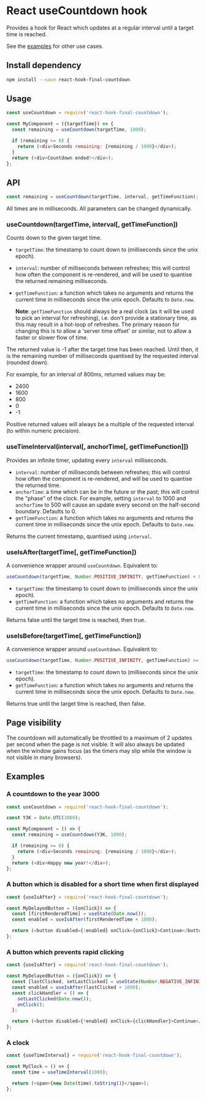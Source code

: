 # React useCountdown hook

Provides a hook for React which updates at a regular interval until a
target time is reached.

See the [examples](#examples) for other use cases.

## Install dependency

```bash
npm install --save react-hook-final-countdown
```

## Usage

```javascript
const useCountdown = require('react-hook-final-countdown');

const MyComponent = ({targetTime}) => {
  const remaining = useCountdown(targetTime, 1000);

  if (remaining >= 0) {
    return (<div>Seconds remaining: {remaining / 1000}</div>);
  }
  return (<div>Countdown ended!</div>);
};
```

## API

```javascript
const remaining = useCountdown(targetTime, interval, getTimeFunction);
```

All times are in milliseconds. All parameters can be changed
dynamically.

### useCountdown(targetTime, interval[, getTimeFunction])

Counts down to the given target time.

- `targetTime`: the timestamp to count down to (milliseconds since the
  unix epoch).
- `interval`: number of milliseconds between refreshes; this will
  control how often the component is re-rendered, and will be used to
  quantise the returned remaining milliseconds.
- `getTimeFunction`: a function which takes no arguments and returns
  the current time in milliseconds since the unix epoch. Defaults to
  `Date.now`.

  **Note**: `getTimeFunction` should always be a real clock (as it will
  be used to pick an interval for refreshing), i.e. don't provide a
  stationary time, as this may result in a hot-loop of refreshes.
  The primary reason for changing this is to allow a 'server time
  offset' or similar, not to allow a faster or slower flow of time.

The returned value is -1 after the target time has been reached. Until
then, it is the remaining number of milliseconds quantised by the
requested interval (rounded down).

For example, for an interval of 800ms, returned values may be:

- 2400
- 1600
- 800
- 0
- -1

Positive returned values will always be a multiple of the requested
interval (to within numeric precision).

### useTimeInterval(interval[, anchorTime[, getTimeFunction]])

Provides an infinite timer, updating every `interval` milliseconds.

- `interval`: number of milliseconds between refreshes; this will
  control how often the component is re-rendered, and will be used to
  quantise the returned time.
- `anchorTime`: a time which can be in the future or the past; this
  will control the "phase" of the clock. For example, setting
  `interval` to 1000 and `anchorTime` to 500 will cause an update
  every second on the half-second boundary. Defaults to 0.
- `getTimeFunction`: a function which takes no arguments and returns
  the current time in milliseconds since the unix epoch. Defaults to
  `Date.now`.

Returns the current timestamp, quantised using `interval`.

### useIsAfter(targetTime[, getTimeFunction])

A convenience wrapper around `useCountdown`. Equivalent to:

```js
useCountdown(targetTime, Number.POSITIVE_INFINITY, getTimeFunction) < 0
```

- `targetTime`: the timestamp to count down to (milliseconds since the
  unix epoch).
- `getTimeFunction`: a function which takes no arguments and returns
  the current time in milliseconds since the unix epoch. Defaults to
  `Date.now`.

Returns false until the target time is reached, then true.

### useIsBefore(targetTime[, getTimeFunction])

A convenience wrapper around `useCountdown`. Equivalent to:

```js
useCountdown(targetTime, Number.POSITIVE_INFINITY, getTimeFunction) >= 0
```

- `targetTime`: the timestamp to count down to (milliseconds since the
  unix epoch).
- `getTimeFunction`: a function which takes no arguments and returns
  the current time in milliseconds since the unix epoch. Defaults to
  `Date.now`.

Returns true until the target time is reached, then false.

## Page visibility

The countdown will automatically be throttled to a maximum of 2 updates
per second when the page is not visible. It will also always be updated
when the window gains focus (as the timers may slip while the window is
not visible in many browsers).

## Examples

### A countdown to the year 3000

```javascript
const useCountdown = require('react-hook-final-countdown');

const Y3K = Date.UTC(3000);

const MyComponent = () => {
  const remaining = useCountdown(Y3K, 1000);

  if (remaining >= 0) {
    return (<div>Seconds remaining: {remaining / 1000}</div>);
  }
  return (<div>Happy new year!</div>);
};
```

### A button which is disabled for a short time when first displayed

```javascript
const {useIsAfter} = require('react-hook-final-countdown');

const MyDelayedButton = ({onClick}) => {
  const [firstRenderedTime] = useState(Date.now());
  const enabled = useIsAfter(firstRenderedTime + 1000);

  return (<button disabled={!enabled} onClick={onClick}>Continue</button>);
};
```

### A button which prevents rapid clicking

```javascript
const {useIsAfter} = require('react-hook-final-countdown');

const MyDelayedButton = ({onClick}) => {
  const [lastClicked, setLastClicked] = useState(Number.NEGATIVE_INFINITY);
  const enabled = useIsAfter(lastClicked + 1000);
  const clickHandler = () => {
    setLastClicked(Date.now());
    onClick();
  };

  return (<button disabled={!enabled} onClick={clickHandler}>Continue</button>);
};
```

### A clock

```javascript
const {useTimeInterval} = require('react-hook-final-countdown');

const MyClock = () => {
  const time = useTimeInterval(1000);

  return (<span>{new Date(time).toString()}</span>);
};
```
